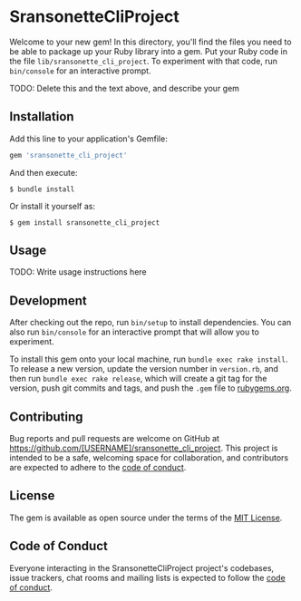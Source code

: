 # SransonetteCliProject

Welcome to your new gem! In this directory, you'll find the files you need to be able to package up your Ruby library into a gem. Put your Ruby code in the file `lib/sransonette_cli_project`. To experiment with that code, run `bin/console` for an interactive prompt.

TODO: Delete this and the text above, and describe your gem

## Installation

Add this line to your application's Gemfile:

```ruby
gem 'sransonette_cli_project'
```

And then execute:

    $ bundle install

Or install it yourself as:

    $ gem install sransonette_cli_project

## Usage

TODO: Write usage instructions here

## Development

After checking out the repo, run `bin/setup` to install dependencies. You can also run `bin/console` for an interactive prompt that will allow you to experiment.

To install this gem onto your local machine, run `bundle exec rake install`. To release a new version, update the version number in `version.rb`, and then run `bundle exec rake release`, which will create a git tag for the version, push git commits and tags, and push the `.gem` file to [rubygems.org](https://rubygems.org).

## Contributing

Bug reports and pull requests are welcome on GitHub at https://github.com/[USERNAME]/sransonette_cli_project. This project is intended to be a safe, welcoming space for collaboration, and contributors are expected to adhere to the [code of conduct](https://github.com/[USERNAME]/sransonette_cli_project/blob/master/CODE_OF_CONDUCT.md).


## License

The gem is available as open source under the terms of the [MIT License](https://opensource.org/licenses/MIT).

## Code of Conduct

Everyone interacting in the SransonetteCliProject project's codebases, issue trackers, chat rooms and mailing lists is expected to follow the [code of conduct](https://github.com/[USERNAME]/sransonette_cli_project/blob/master/CODE_OF_CONDUCT.md).
